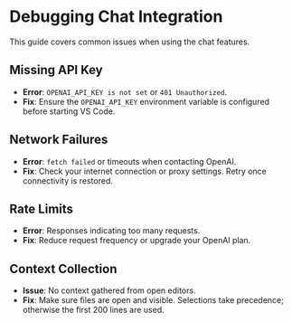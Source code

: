 # Debugging Chat Integration

This guide covers common issues when using the chat features.

## Missing API Key
- **Error**: `OPENAI_API_KEY is not set` or `401 Unauthorized`.
- **Fix**: Ensure the `OPENAI_API_KEY` environment variable is configured before starting VS Code.

## Network Failures
- **Error**: `fetch failed` or timeouts when contacting OpenAI.
- **Fix**: Check your internet connection or proxy settings. Retry once connectivity is restored.

## Rate Limits
- **Error**: Responses indicating too many requests.
- **Fix**: Reduce request frequency or upgrade your OpenAI plan.

## Context Collection
- **Issue**: No context gathered from open editors.
- **Fix**: Make sure files are open and visible. Selections take precedence; otherwise the first 200 lines are used.
